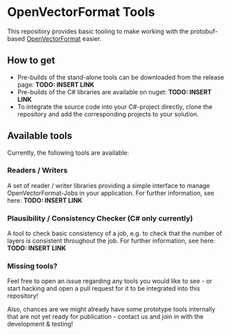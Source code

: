 # OpenVectorFormat Tools
This repository provides basic tooling to make working with the protobuf-based [OpenVectorFormat](https://github.com/Digital-Production-Aachen/OpenVectorFormat) easier.

## How to get
* Pre-builds of the stand-alone tools can be downloaded from the release page: **TODO: INSERT LINK**
* Pre-builds of the C# libraries are available on nuget: **TODO: INSERT LINK**
* To integrate the source code into your C#-project directly, clone the repository and add the corresponding projects to your solution.

## Available tools
Currently, the following tools are available:
### Readers / Writers
A set of reader / writer libraries providing a simple interface to manage OpenVectorFormat-Jobs in your application. For further information, see here: **TODO: INSERT LINK**

### Plausibility / Consistency Checker (C# only currently)
 A tool to check basic consistency of a job, e.g. to check that the number of layers is consistent throughout the job. For further information, see here: **TODO: INSERT LINK**

### Missing tools?
Feel free to open an issue regarding any tools you would like to see - or start hacking and open a pull request for it to be integrated into this repository!

Also, chances are we might already have some prototype tools internally that are not yet ready for publication - contact us and join in with the development & testing!